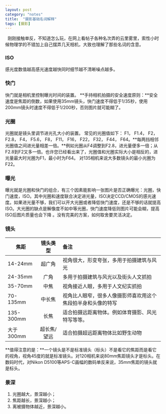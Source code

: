```yaml
---
layout: post
category: "notes"
title:  "摄影基础名词解释"
tags: [摄影]
---
```

&nbsp;&nbsp;刚刚接触单反，不知道怎么玩，在网上看帖子各种名次弄的云里雾里，索性小时候物理学的不错加上自己摆弄几天相机，大致也理解了那些名词的含意。    
<!-- more -->
### ISO

感光度数值越高感光速度越快同时细节越不清晰噪点越多。

### 快门

快门就是相机里控制曝光时间的装置。 **手持相机拍摄的安全速度原则：**安全速度是焦距的倒数，如果使用35mm镜头，快门速度不得低于1/35秒，使用200mm镜头时速度不得低于1/200秒，否则图片就可能糊了。

### 光圈

光圈就是镜头里调节进光孔大小的装置。
常见的光圈值如下： F1， F1.4， F2， F2.8， F4， F5.6， F8， F11， F16， F22， F32， F44， F64。**每两挡相邻光圈值之间进光量相差一倍。**例如光圈从F4调整到F2.8，进光量便多一倍；从F2.8到F2又多一倍。也许您已经看出来了，光圈值和光圈实际大小是相反的，进光量最大时光圈为F1，最小时为F64。 对135相机来说大多数镜头的最小光圈为F22。

### 曝光

曝光就是光圈和快门的组合，有三个因素能影响一张图片是否正确曝光：光圈，快门速度，ISO。其中光圈和速度联合决定进光量，ISO决定CCD/CMOS的感光速度。如果进光量不够，我们可以开大光圈或者降低快门速度，还是不够的话就提高ISO。大光圈的缺点是解像度不如中等光圈，快门速度降低则图片可能会糊，提高ISO后图片质量也会下降 。没有完美的方案，如何取舍要灵活决定。

### 镜头

|焦距|镜头类型|备注|
|---|:---:|:---|
|14-24mm|超广角|视角很大，形变夸张，多用于拍摄建筑与风光|
|24-35mm|广角|多用于拍摄建筑与风光以及街头人文抓拍|
|35-70mm|中焦|视角接近人眼，多用于人文纪实抓拍|
|70-135mm|中长焦|视角比人眼窄，很多人像摄影师喜欢用这个焦段拍半身和头像的特写|
|135-300mm|长焦|适合拍摄远距离物体。例如体育摄影、风光特写等等。|
|大于300mm|超长焦/望远|适合拍摄超远距离物体比如野生动物|


**值得注意的是：**一个镜头是不是标准镜头（标头）不是看它的焦距而是看它的视角，视角45度的就是标准镜头。对120相机来说80mm焦距镜头才是标头。在数码时代，对Nikon D5100等APS-C画幅的数码单反来说，35mm焦距的镜头就是标头。

### 景深

1.  光圈越大，景深越小；
2.  焦距越长，景深越小；
3.  离被摄物体越近，景深越小。
